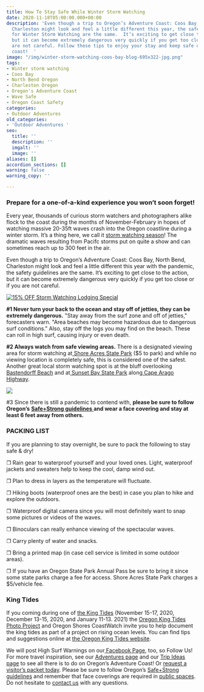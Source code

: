 ```yaml
---
title: How To Stay Safe While Winter Storm Watching
date: 2020-11-18T05:00:00.000+00:00
description: 'Even though a trip to Oregon’s Adventure Coast: Coos Bay, North Bend,
  Charleston might look and feel a little different this year, the safety guidelines
  for Winter Storm Watching are the same.  It’s exciting to get close to the action,
  but it can become extremely dangerous very quickly if you get too close or if you
  are not careful. Follow these tips to enjoy your stay and keep safe on the Oregon
  coast!  '
image: "/img/winter-storm-watching-coos-bay-blog-695x322-jpg.png"
tags:
- Winter storm watching
- Coos Bay
- North Bend Oregon
- Charleston Oregon
- Oregon's Adventure Coast
- Wave Safe
- Oregon Coast Safety
categories:
- Outdoor Adventures
old_categories:
- 'Outdoor Adventures '
seo:
  title: ''
  description: ''
  imgalt: ''
  image: ''
aliases: []
accordion_sections: []
warning: false
warning_copy: ''

---
```

### Prepare for a one-of-a-kind experience you won’t soon forget!

Every year, thousands of curious storm watchers and photographers alike flock to the coast during the months of November-February in hopes of watching massive 20-35ft waves crash into the Oregon coastline during a winter storm. It’s a thing here, we call it [storm watching season](https://www.oregonsadventurecoast.com/storm-watching/)! The dramatic waves resulting from Pacifc storms put on quite a show and can sometimes reach up to 300 feet in the air.

Even though a trip to Oregon’s Adventure Coast: Coos Bay, North Bend, Charleston might look and feel a little different this year with the pandemic, the safety guidelines are the same. It’s exciting to get close to the action, but it can become extremely dangerous very quickly if you get too close or if you are not careful.

[![15% OFF Storm Watching Lodging Special](/img/storm-watching-695-banner-2021.jpg)](/storm15)

**#1 Never turn your back to the ocean and stay off of jetties, they can be extremely dangerous.** "Stay away from the surf zone and off of jetties," forecasters warn. "Area beaches may become hazardous due to dangerous surf conditions." Also, stay off the logs you may find on the beach. These can roll in high surf, causing injury or even death.

**#2 Always watch from safe viewing areas.** There is a designated viewing area for storm watching at[ Shore Acres State Park](https://www.oregonsadventurecoast.com/state-parks-and-national-lands/) ($5 to park) and while no viewing location is completely safe, this is considered one of the safest. Another great local storm watching spot is at the bluff overlooking[ Bastendorff Beach](https://www.oregonsadventurecoast.com/undeveloped-beaches/) and at[ Sunset Bay State Park](https://www.oregonsadventurecoast.com/state-parks-and-national-lands/) along[ Cape Arago Highway](https://www.oregonsadventurecoast.com/tripideas/explore-the-cape-arago-beach-loop/).

![](/img/winter-storm-watching-on-oregon-s-adventure-coast-1.png)

\#3 Since there is still a pandemic to contend with, **please be sure to follow Oregon’s** [**Safe+Strong guidelines** ](https://coronavirus.oregon.gov/Pages/default.aspx#:\~:text=Oregonians%20must%20come%20together%20to,once%20it's%20available%20to%20you)**and wear a face covering and stay at least 6 feet away from others.**

### PACKING LIST

If you are planning to stay overnight, be sure to pack the following to stay safe & dry!

❐ Rain gear to waterproof yourself and your loved ones. Light, waterproof jackets and sweaters help to keep the cool, damp wind out.

❐ Plan to dress in layers as the temperature will fluctuate.

❐ Hiking boots (waterproof ones are the best) in case you plan to hike and explore the outdoors.

❐ Waterproof digital camera since you will most definitely want to snap some pictures or videos of the waves.

❐ Binoculars can really enhance viewing of the spectacular waves.

❐ Carry plenty of water and snacks.

❐ Bring a printed map (in case cell service is limited in some outdoor areas).

❐ If you have an Oregon State Park Annual Pass be sure to bring it since some state parks charge a fee for access. Shore Acres State Park charges a $5/vehicle fee.

### King Tides

If you coming during one of [the King Tides](https://kcby.com/search?find=King%20Tides) (November 15-17, 2020, December 13-15, 2020, and January 11-13. 2021) the [Oregon King Tides Photo Project](https://kcby.com/search?find=Oregon%20King%20Tides%20Photo%20Project) and Oregon Shores CoastWatch invite you to help document the king tides as part of a project on rising ocean levels. You can find tips and suggestions online at [the Oregon King Tides website](https://www.oregonkingtides.net/).

We will post High Surf Warnings on our[ Facebook Page](https://www.facebook.com/OregonsAdventureCoast/), too, so Follow Us! For more travel inspiration, see our [Adventures page](https://www.oregonsadventurecoast.com/adventures) and our [Trip Ideas page](https://www.oregonsadventurecoast.com/tripideas) to see all there is to do on Oregon’s Adventure Coast! Or [request a visitor’s packet today](https://www.oregonsadventurecoast.com/contact/#contactform). Please be sure to follow Oregon’s [Safe+Strong guidelines](https://coronavirus.oregon.gov/Pages/default.aspx#:\~:text=Oregonians%20must%20come%20together%20to,once%20it's%20available%20to%20you) and remember that face coverings are required in [public spaces](https://sharedsystems.dhsoha.state.or.us/DHSForms/Served/le2288K.pdf). Do not hesitate to [contact us](https://www.oregonsadventurecoast.com/contact/) with any questions.